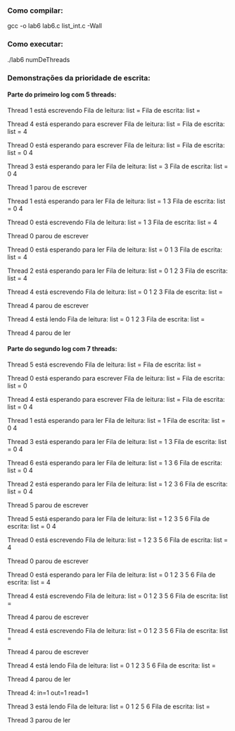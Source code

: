 ### Como compilar:

gcc -o lab6 lab6.c list_int.c -Wall

### Como executar:

./lab6 numDeThreads

### Demonstrações da prioridade de escrita:

#### Parte do primeiro log com 5 threads:
Thread 1 está escrevendo
Fila de leitura: list = 
Fila de escrita: list = 

Thread 4 está esperando para escrever
Fila de leitura: list = 
Fila de escrita: list = 4 

Thread 0 está esperando para escrever
Fila de leitura: list = 
Fila de escrita: list = 0 4 

Thread 3 está esperando para ler
Fila de leitura: list = 3 
Fila de escrita: list = 0 4 

Thread 1 parou de escrever

Thread 1 está esperando para ler
Fila de leitura: list = 1 3 
Fila de escrita: list = 0 4 

Thread 0 está escrevendo
Fila de leitura: list = 1 3 
Fila de escrita: list = 4 

Thread 0 parou de escrever

Thread 0 está esperando para ler
Fila de leitura: list = 0 1 3 
Fila de escrita: list = 4 

Thread 2 está esperando para ler
Fila de leitura: list = 0 1 2 3 
Fila de escrita: list = 4 

Thread 4 está escrevendo
Fila de leitura: list = 0 1 2 3 
Fila de escrita: list = 

Thread 4 parou de escrever

Thread 4 está lendo
Fila de leitura: list = 0 1 2 3 
Fila de escrita: list = 

Thread 4 parou de ler

#### Parte do segundo log com 7 threads:
Thread 5 está escrevendo
Fila de leitura: list = 
Fila de escrita: list = 

Thread 0 está esperando para escrever
Fila de leitura: list = 
Fila de escrita: list = 0 

Thread 4 está esperando para escrever
Fila de leitura: list = 
Fila de escrita: list = 0 4 

Thread 1 está esperando para ler
Fila de leitura: list = 1 
Fila de escrita: list = 0 4 

Thread 3 está esperando para ler
Fila de leitura: list = 1 3 
Fila de escrita: list = 0 4 

Thread 6 está esperando para ler
Fila de leitura: list = 1 3 6 
Fila de escrita: list = 0 4 

Thread 2 está esperando para ler
Fila de leitura: list = 1 2 3 6 
Fila de escrita: list = 0 4 

Thread 5 parou de escrever

Thread 5 está esperando para ler
Fila de leitura: list = 1 2 3 5 6 
Fila de escrita: list = 0 4 

Thread 0 está escrevendo
Fila de leitura: list = 1 2 3 5 6 
Fila de escrita: list = 4 

Thread 0 parou de escrever

Thread 0 está esperando para ler
Fila de leitura: list = 0 1 2 3 5 6 
Fila de escrita: list = 4 

Thread 4 está escrevendo
Fila de leitura: list = 0 1 2 3 5 6 
Fila de escrita: list = 

Thread 4 parou de escrever

Thread 4 está escrevendo
Fila de leitura: list = 0 1 2 3 5 6 
Fila de escrita: list = 

Thread 4 parou de escrever

Thread 4 está lendo
Fila de leitura: list = 0 1 2 3 5 6 
Fila de escrita: list = 

Thread 4 parou de ler

Thread 4: in=1 out=1 read=1

Thread 3 está lendo
Fila de leitura: list = 0 1 2 5 6 
Fila de escrita: list = 

Thread 3 parou de ler